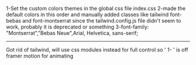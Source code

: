
1-Set the custom colors themes in the global css file index.css
2-made the default colors in this order and manually added classes like tailwind font-bebas and font-montserrat  since the tailwind.config.js file didn't seem to work, probably it is deprecated or something
3-font-family: "Montserrat","Bebas Neue",Arial, Helvetica, sans-serif;

---------------------------------------------------------------------------------------------

Got rid of tailwind, will use css modules instead for full control
so ' 1- ' is off
framer motion for animating

